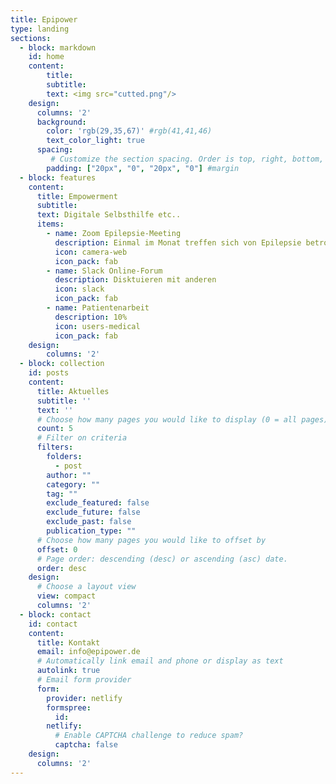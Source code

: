 ```yaml
---
title: Epipower
type: landing
sections:
  - block: markdown
    id: home
    content:
        title:
        subtitle:
        text: <img src="cutted.png"/>
    design:
      columns: '2'
      background:
        color: 'rgb(29,35,67)' #rgb(41,41,46)
        text_color_light: true
      spacing:
         # Customize the section spacing. Order is top, right, bottom, left.
        padding: ["20px", "0", "20px", "0"] #margin
  - block: features
    content:
      title: Empowerment
      subtitle:
      text: Digitale Selbsthilfe etc..
      items:
        - name: Zoom Epilepsie-Meeting
          description: Einmal im Monat treffen sich von Epilepsie betroffene  Menschen zum Zoom-Meeting um sich auzutauschen. Du möchtest über deine Erfahrungen mit der Krankheit sprechen oder einfach mal zuhören was andere über sich zu berichten haben?
          icon: camera-web
          icon_pack: fab
        - name: Slack Online-Forum
          description: Disktuieren mit anderen 
          icon: slack
          icon_pack: fab
        - name: Patientenarbeit
          description: 10%
          icon: users-medical
          icon_pack: fab
    design:
        columns: '2'
  - block: collection
    id: posts
    content:
      title: Aktuelles
      subtitle: ''
      text: ''
      # Choose how many pages you would like to display (0 = all pages)
      count: 5
      # Filter on criteria
      filters:
        folders:
          - post
        author: ""
        category: ""
        tag: ""
        exclude_featured: false
        exclude_future: false
        exclude_past: false
        publication_type: ""
      # Choose how many pages you would like to offset by
      offset: 0
      # Page order: descending (desc) or ascending (asc) date.
      order: desc
    design:
      # Choose a layout view
      view: compact
      columns: '2'
  - block: contact
    id: contact
    content:
      title: Kontakt
      email: info@epipower.de
      # Automatically link email and phone or display as text
      autolink: true
      # Email form provider
      form:
        provider: netlify
        formspree:
          id:
        netlify:
          # Enable CAPTCHA challenge to reduce spam?
          captcha: false
    design:
      columns: '2'
---
```

